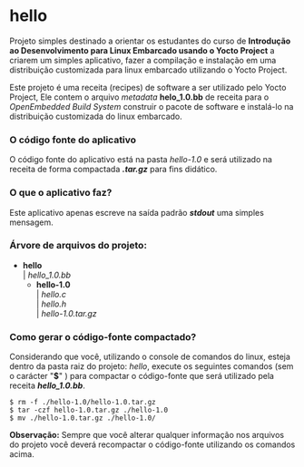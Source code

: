 # hello
Projeto simples destinado a orientar os estudantes do curso de **Introdução ao Desenvolvimento para Linux Embarcado usando o Yocto Project** a criarem um simples aplicativo, fazer a compilação e instalação em uma distribuição customizada para linux embarcado utilizando o Yocto Project.

Este projeto é uma receita (recipes) de software a ser utilizado pelo Yocto Project, Ele contem o arquivo *metadata* **helo_1.0.bb** de receita para o *OpenEmbedded Build System* construir o pacote de software e instalá-lo na distribuição customizada do linux embarcado.

### O código fonte do aplicativo
O código fonte do aplicativo está na pasta *hello-1.0* e será utilizado na receita de forma compactada ***.tar.gz*** para fins didático.

### O que o aplicativo faz?
Este aplicativo apenas escreve na saída padrão ***stdout*** uma simples mensagem.

### Árvore de arquivos do projeto:
+ **hello**<br />
  |  *hello_1.0.bb*<br/>
  +  **hello-1.0**<br/>
  |  *hello.c*<br/>
  |  *hello.h*<br/>
  |  *hello-1.0.tar.gz*<br/>
  
### Como gerar o código-fonte compactado?
Considerando que você, utilizando o console de comandos do linux, esteja dentro da pasta raiz do projeto: *hello*, execute os seguintes comandos (sem o carácter "**$**" ) para compactar o código-fonte que será utilizado pela receita ***hello_1.0.bb***.

`$ rm -f ./hello-1.0/hello-1.0.tar.gz` <br/>
`$ tar -czf hello-1.0.tar.gz ./hello-1.0`<br/>
`$ mv ./hello-1.0.tar.gz ./hello-1.0/`<br/>

**Observação:** Sempre que você alterar qualquer informação nos arquivos do projeto você deverá recompactar o código-fonte utilizando os comandos acima.